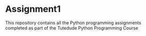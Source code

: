 # Assignment1
This repository contains all the Python programming assignments completed as part of the Tutedude Python Programming Course

